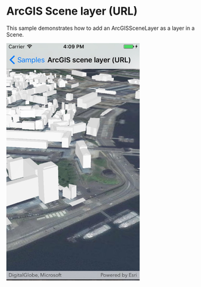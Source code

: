 # ArcGIS Scene layer (URL)

This sample demonstrates how to add an ArcGISSceneLayer as a layer in a Scene.

<img src="SceneLayerUrl.jpg" width="350"/>



